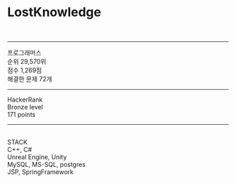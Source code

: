 # LostKnowledge
<br>
<hr>
프로그래머스 <br>
순위 29,570위 <br>
점수 1,269점 <br>
해결한 문제 72개 <br>
<hr>
HackerRank <br>
Bronze level <br>
171 points <br>
<hr>
<br>
STACK <br>
C++, C# <br>
Unreal Engine, Unity <br>
MySQL, MS-SQL, postgres <br>
JSP, SpringFramework
